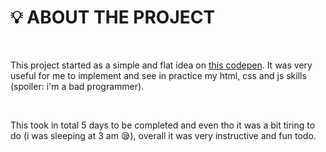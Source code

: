 # :bulb: ABOUT THE PROJECT

<br />

This project started as a simple and flat idea on <a href="'https://codepen.io/amateratsoo/pen/mdXQwaE'">this codepen<a />. It was very useful for me to implement and see in practice my html, css and js skills (spoiler: i'm a bad programmer).

<br />

This took in total 5 days to be completed and even tho it was a bit tiring to do (i was sleeping at 3 am 😪), overall it was very instructive and fun todo.
